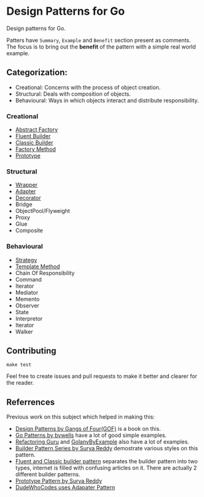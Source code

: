 # Design Patterns for Go

Design patterns for Go. 

Patters have `Summary`, `Example` and `Benefit` section present as comments. The focus is to bring out the **benefit** of the pattern with a simple real world example.

## Categorization:
- Creational: Concerns with the process of object creation.
- Structural: Deals with composition of objects.
- Behavioural: Ways in which objects interact and distribute responsibility.

### Creational
- [Abstract Factory](./creational/abstract_factory.go)
- [Fluent Builder](./creational/fluent_builder.go)
- [Classic Builder](./creational/classic_builder.go)
- [Factory Method](./creational/factory_method.go)
- [Prototype](./creational/prototype.go)

### Structural
- [Wrapper](./structural/wrapper.go)
- [Adapter](./structural/adapter.go)
- [Decorator](./structural/decorator.go)
- Bridge
- ObjectPool/Flyweight
- Proxy
- Glue
- Composite

### Behavioural
- [Strategy](./behavioural/strategy.go)
- [Template Method](./behavioural/template_method.go)
- Chain Of Responsibility
- Command
- Iterator
- Mediator
- Memento
- Observer
- State
- Interpretor
- Iterator
- Walker

## Contributing
```
make test
```

Feel free to create issues and pull requests to make it better and clearer for the reader.

## Referrences
Previous work on this subject which helped in making this:
- [Design Patterns by Gangs of Four(GOF)](https://en.wikipedia.org/wiki/Design_Patterns) is a book on this.
- [Go Patterns by bvwells](https://github.com/bvwells/go-patterns) have a lot of good simple examples.
- [Refactoring Guru](https://refactoring.guru/design-patterns/go) and [GolanyByExample](https://golangbyexample.com/all-design-patterns-golang/) also have a lot of examples.
- [Builder Pattern Series by Surya Reddy](https://devcharmander.medium.com/design-patterns-in-golang-the-builder-dac468a71194) demostrate various styles on this pattern.
- [Fluent and Classic builder pattern](https://medium.com/@sawomirkowalski/design-patterns-builder-fluent-interface-and-classic-builder-d16ad3e98f6c) separates the builder pattern into two types, internet is filled with confusing articles on it. There are actually 2 different builder patterns.
- [Prototype Pattern by Surya Reddy](https://devcharmander.medium.com/design-pattern-in-golang-prototype-e864522e4eeb)
- [DudeWhoCodes uses Adapater Pattern](https://dudewho.codes/adapter-pattern-in-go/)
